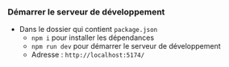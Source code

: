 ### Démarrer le serveur de développement

* Dans le dossier qui contient `package.json`
  * `npm i` pour installer les dépendances
  * `npm run dev` pour démarrer le serveur de développement
  * Adresse : `http://localhost:5174/`
